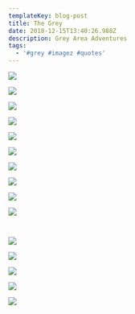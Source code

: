 ```yaml
---
templateKey: blog-post
title: The Grey
date: 2018-12-15T13:40:26.988Z
description: Grey Area Adventures
tags:
  - '#grey #imagez #quotes'
---
```

![](/img/img953254.jpg)

![](/img/566535883.jpg)

![](/img/artworks-000211223955-lmr9lq-t500x500.jpg)

![](/img/o.jpg)

![](/img/incognito-grey-hat.jpg)

![](/img/0530a9888cbd9df9c1956f04f2d41067.jpg)

![](/img/1.jpg)

![](/img/20291e45a08d917c95f5fe5bfa91aab1.jpg)

![](/img/6c114ede368dedf5aeb5974a32e3d2cc.jpg)

![](/img/61ijnl4r8gl._sx425_.jpg)

![]()

![]()

![](/img/71i6o6p9bfl._sy355_.jpg)

![](/img/397549d28baf526389bc0642a5403c59-lessons-learned-life-lessons.jpg)

![](/img/44e11b25a139ec6ab59d153b84db9f88.jpg)

![](/img/617clzsfanl._sx466_.jpg)

![](/img/61ijnl4r8gl._sx425_.jpg)

